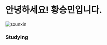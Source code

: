 # 안녕하세요! 황승민입니다.
<p align="left"> <img src="https://komarev.com/ghpvc/?username=sxunxin&label=Profile%20views&color=0e75b6&style=flat" alt="sxunxin" /> </p>

<h3 align="left">Studying</h3>


